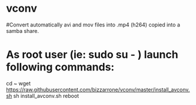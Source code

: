 # vconv
#Convert automatically avi and mov files into .mp4 (h264) copied into a samba share.

# As root user (ie: sudo su - ) launch following commands:

  cd ~
  wget https://raw.githubusercontent.com/bizzarrone/vconv/master/install_avconv.sh
  sh install_avconv.sh
  reboot
